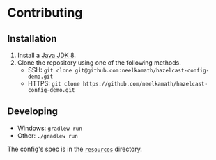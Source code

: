 # Contributing

## Installation

1. Install a [Java JDK 8](https://www.oracle.com/java/technologies/javase-jdk8-downloads.html).
1. Clone the repository using one of the following methods.
    - SSH: `git clone git@github.com:neelkamath/hazelcast-config-demo.git`
    - HTTPS: `git clone https://github.com/neelkamath/hazelcast-config-demo.git`
    
## Developing

- Windows: `gradlew run`
- Other: `./gradlew run`

The config's spec is in the [`resources`](src/main/resources) directory.